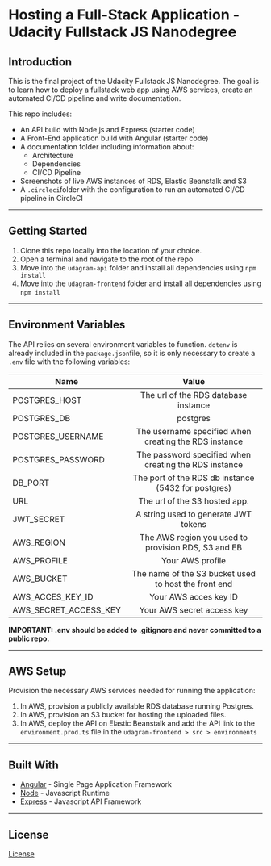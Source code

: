 # Hosting a Full-Stack Application - Udacity Fullstack JS Nanodegree

## Introduction ##

This is the final project of the Udacity Fullstack JS Nanodegree. The goal is to learn how to deploy a fullstack web app using AWS services, create an automated CI/CD pipeline and write documentation.

This repo includes:
* An API build with Node.js and Express (starter code)
* A Front-End application build with Angular (starter code)
* A documentation folder including information about:
  * Architecture
  * Dependencies
  * CI/CD Pipeline
* Screenshots of live AWS instances of RDS, Elastic Beanstalk and S3
* A `.circleci`folder with the configuration to run an automated CI/CD pipeline in CircleCI 

---
## Getting Started

1. Clone this repo locally into the location of your choice.
2. Open a terminal and navigate to the root of the repo
3. Move into the `udagram-api` folder and install all dependencies using `npm install`
4. Move into the `udagram-frontend` folder and install all dependencies using `npm install`

---
## Environment Variables

The API relies on several environment variables to function. `dotenv` is already included in the `package.json`file, so it is only necessary to create a `.env` file with the following variables:

| Name                  | Value                                                 |
| ----------------------|:-----------------------------------------------------:|
| POSTGRES_HOST         | The url of the RDS database instance                  |
| POSTGRES_DB           | postgres                                              |
| POSTGRES_USERNAME     | The username specified when creating the RDS instance |
| POSTGRES_PASSWORD     | The password specified when creating the RDS instance |
| DB_PORT               | The port of the RDS db instance (5432 for postgres)   |
| URL                   | The url of the S3 hosted app.                         |
| JWT_SECRET            | A string used to generate JWT tokens                  |
| AWS_REGION            | The AWS region you used to provision RDS, S3 and EB   |
| AWS_PROFILE           | Your AWS profile                                      |
| AWS_BUCKET            | The name of the S3 bucket used to host the front end  | 
| AWS_ACCES_KEY_ID      | Your AWS acces key ID                                 | 
| AWS_SECRET_ACCESS_KEY | Your AWS secret access key                            | 

**IMPORTANT: .env should be added to .gitignore and never committed to a public repo.**

---
## AWS Setup

Provision the necessary AWS services needed for running the application:

1. In AWS, provision a publicly available RDS database running Postgres.
2. In AWS, provision an S3 bucket for hosting the uploaded files.
3. In AWS, deploy the API on Elastic Beanstalk and add the API link to the `environment.prod.ts` file in the `udagram-frontend > src > environments`

---
## Built With

- [Angular](https://angular.io/) - Single Page Application Framework
- [Node](https://nodejs.org) - Javascript Runtime
- [Express](https://expressjs.com/) - Javascript API Framework

---
## License

[License](LICENSE.txt)
